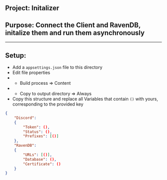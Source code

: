 ﻿## Project: Initalizer
## Purpose: Connect the Client and RavenDB, initalize them and run them asynchronously
---
## Setup: 
- Add a `appsettings.json` file to this directory
- Edit file properties 
- - Build process => Content 
- - Copy to output directory => Always
- Copy this structure and replace all Variables that contain `()` with yours, corresponding to the provided key

```json
{
    "Discord":
    {
        "Token": (),
        "Status": (),
        "Prefixes": [()]
    },
    "RavenDB":
    {
        "URLs": [()],
        "Database": (),
        "Certificate": ()
    }
}
```